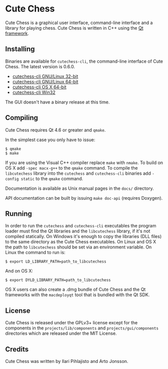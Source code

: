 Cute Chess
==========

Cute Chess is a graphical user interface, command-line interface and a library
for playing chess. Cute Chess is written in C++ using the [Qt
framework](http://qt.digia.com/).

Installing
----------

Binaries are available for `cutechess-cli`, the command-line interface of Cute
Chess. The latest version is 0.6.0.

* [cutechess-cli GNU/Linux 32-bit](http://koti.mbnet.fi/~ilaripih/bin/cutechess-cli-linux32.tar.gz)
* [cutechess-cli GNU/Linux 64-bit](http://koti.mbnet.fi/~ilaripih/bin/cutechess-cli-linux64.tar.gz)
* [cutechess-cli OS X 64-bit](http://koti.mbnet.fi/~ilaripih/bin/cutechess-cli-osx.zip)
* [cutechess-cli Win32](http://koti.mbnet.fi/~ilaripih/bin/cutechess-cli-win32.zip)

The GUI doesn't have a binary release at this time.

Compiling
---------

Cute Chess requires Qt 4.6 or greater and `qmake`.

In the simplest case you only have to issue:

    $ qmake
    $ make

If you are using the Visual C++ compiler replace `make` with `nmake`. To build
on OS X add `-spec macx-g++` to the `qmake` command. To compile the
`libcutechess` library into the `cutechess` and `cutechess-cli` binaries add
`-config static` to the `qmake` command.

Documentation is available as Unix manual pages in the `docs/` directory.

API documentation can be built by issuing `make doc-api` (requires Doxygen).

Running
-------

In order to run the `cutechess` and `cutechess-cli` executables the program
loader must find the Qt libraries and the `libcutechess` library, if it's not
compiled statically. On Windows it's enough to copy the libraries (DLL files)
to the same directory as the Cute Chess executables. On Linux and OS X the path
to `libcutechess` should be set via an environment variable. On Linux the
command to run is:

    $ export LD_LIBRARY_PATH=path_to_libcutechess

And on OS X:

    $ export DYLD_LIBRARY_PATH=path_to_libcutechess

OS X users can also create a .dmg bundle of Cute Chess and the Qt frameworks
with the `macdeployqt` tool that is bundled with the Qt SDK.

License
-------

Cute Chess is released under the GPLv3+ license except for the components in
the `projects/lib/components` and `projects/gui/components` directories which
are released under the MIT License.

Credits
-------

Cute Chess was written by Ilari Pihlajisto and Arto Jonsson.
